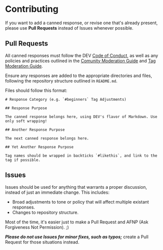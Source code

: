 # Contributing

If you want to add a canned response, or revise one that's already present, please use **Pull Requests** instead of Issues whenever possible.

## Pull Requests

All canned responses must follow the DEV [Code of Conduct](https://dev.to/code-of-conduct), as well as any policies and practices outlined in the [Comunity Moderation Guide](https://dev.to/community-moderation) and [Tag Moderation Guide](https://dev.to/tag-moderation).

Ensure any responses are added to the appropriate directories and files, following the repository structure outlined in `README.md`.

Files should follow this format:

```
# Response Category (e.g. `#beginners` Tag Adjustments)

## Response Purpose

The canned response belongs here, using DEV's flavor of Markdown. Use only soft wrapping!

## Another Response Purpose

The next canned response belongs here.

## Yet Another Response Purpose

Tag names should be wrapped in backticks `#likethis`, and link to the tag if possible.
```

## Issues

Issues should be used for anything that warrants a proper discussion, instead of just an immediate change. This includes:

* Broad adjustments to tone or policy that will affect multiple existant responses.
* Changes to repository structure.

Most of the time, it's easier just to make a Pull Request and AFNP (Ask Forgiveness Not Permission). ;)

***Please do not use Issues for minor fixes, such as typos;*** create a Pull Request for those situations instead.
